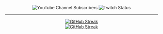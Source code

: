 <div align="center">
  <div>
    <img alt="YouTube Channel Subscribers" src="https://img.shields.io/youtube/channel/subscribers/UCBixE4B-dGny6OZrYaeNLTg?style=for-the-badge&logo=youtube&label=YOUTUBE">
    <img alt="Twitch Status" src="https://img.shields.io/twitch/status/why_authentic?style=for-the-badge&logo=twitch&logoColor=ffffff&label=TWITCH">
    <hr>
  </div>

  
  <div id="streakdiv">
    <a href="https://git.io/streak-stats"><img src="https://streak-stats.demolab.com?user=whyauthentic&theme=tokyonight" alt="GitHub Streak" /></a>
  </div>
  <div>
     <a href="https://github.com/anuraghazra/github-readme-stats"><img src="https://github-readme-stats.vercel.app/api/top-langs/?username=whyauthentic&layout=donut&theme=tokyonight" alt="GitHub Streak" /></a>
  </div>
</div>

